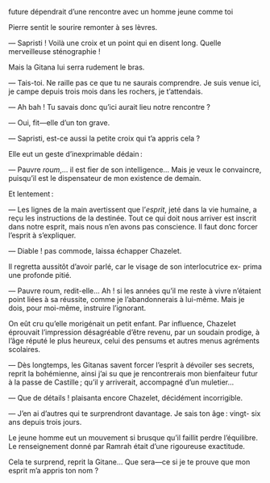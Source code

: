 future dépendrait d’une rencontre avec un homme jeune comme toi

Pierre sentit le sourire remonter à ses lèvres.

— Sapristi ! Voilà une croix et un point qui en disent long. Quelle merveilleuse sténographie !

Mais la Gitana lui serra rudement le bras.

— Tais-toi. Ne raille pas ce que tu ne saurais comprendre. Je suis venue
ici, je campe depuis trois mois dans les rochers, je t’attendais.

— Ah bah ! Tu savais donc qu’ici aurait lieu notre rencontre ?

— Oui, fit—elle d’un ton grave.

— Sapristi, est-ce aussi la petite croix qui t’a appris cela ?

Elle eut un geste d’inexprimable dédain :

— Pauvre _roum_,… il est fier de son intelligence… Mais je veux le convaincre, puisqu’il est le dispensateur de mon existence de demain.

Et lentement :

— Les lignes de la main avertissent que l’_esprit_, jeté dans la vie humaine, a reçu les instructions de la destinée. Tout ce qui doit nous arriver est inscrit dans notre esprit, mais nous n’en avons pas conscience. Il faut donc forcer l’esprit à s’expliquer.

— Diable ! pas commode, laissa échapper Chazelet.

Il regretta aussitôt d’avoir parlé, car le visage de son interlocutrice ex-
prima une profonde pitié.

— Pauvre roum, redit-elle… Ah ! si les années qu’il me reste à vivre
n’étaient point liées à sa réussite, comme je l’abandonnerais à lui-même. Mais
je dois, pour moi-même, instruire l’ignorant.

On eût cru qu’elle morigénait un petit enfant. Par influence, Chazelet
éprouvait l’impression désagréable d’être revenu, par un soudain prodige, à
l’âge réputé le plus heureux, celui des pensums et autres menus agréments
scolaires.

— Dès longtemps, les Gitanas savent forcer l’esprit à dévoiler ses secrets,
reprit la bohémienne, ainsi j’ai su que je rencontrerais mon bienfaiteur futur à la passe de Castille ; qu’il y arriverait, accompagné d’un muletier…

— Que de détails ! plaisanta encore Chazelet, décidément incorrigible.

— J’en ai d’autres qui te surprendront davantage. Je sais ton âge : vingt-
six ans depuis trois jours.

Le jeune homme eut un mouvement si brusque qu’il faillit perdre l’équilibre. Le renseignement donné par Ramrah était d’une rigoureuse exactitude.

Cela te surprend, reprit la Gitane… Que sera—ce si je te prouve que
mon esprit m’a appris ton nom ?
